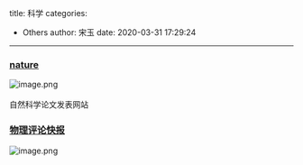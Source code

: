 title: 科学
categories:
 - Others
author: 宋玉
date: 2020-03-31 17:29:24
---

### [nature](https://www.nature.com/)
![image.png](https://cdn.nlark.com/yuque/0/2020/png/394169/1584178161998-3f24ec2f-4c69-4b8c-9694-c02d23a8e3ef.png#align=left&display=inline&height=763&name=image.png&originHeight=1526&originWidth=2878&size=3996564&status=done&style=none&width=1439)<br />
<br />自然科学论文发表网站

### [物理评论快报](https://journals.aps.org/prl/)
![image.png](https://cdn.nlark.com/yuque/0/2020/png/394169/1585646947283-e894b8ea-11a3-4dbd-bda7-904b5e3478c5.png#align=left&display=inline&height=764&name=image.png&originHeight=1528&originWidth=2880&size=626666&status=done&style=none&width=1440)
